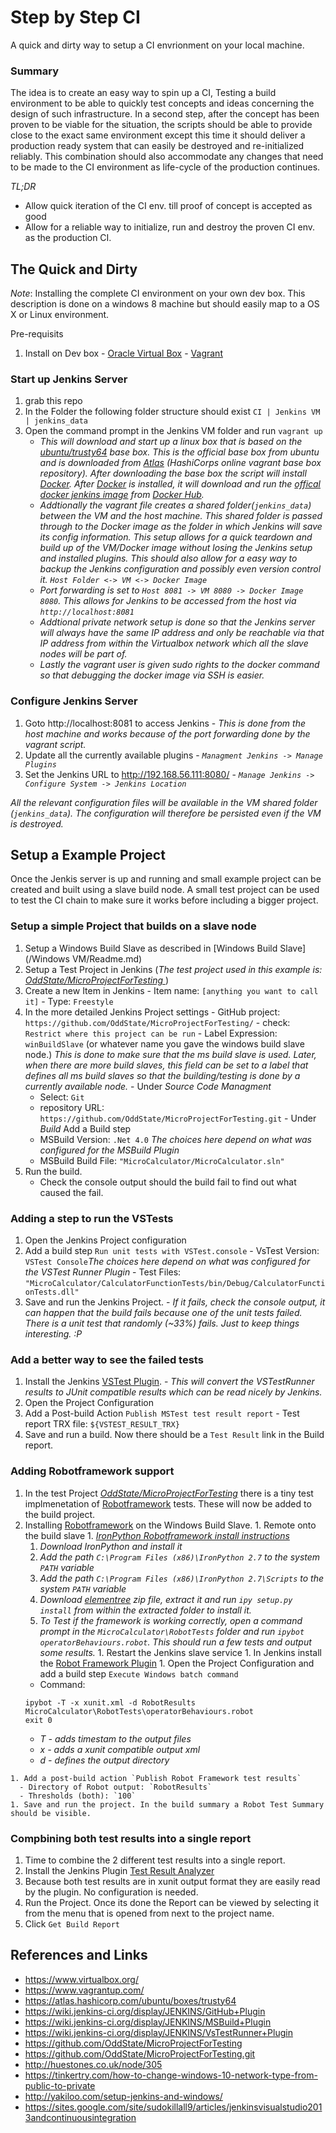 # Step by Step CI
A quick and dirty way to setup a CI envrionment on your local machine.

### Summary
The idea is to create an easy way to spin up a CI, Testing a build environment to be able to quickly test concepts and ideas concerning the design of such infrastructure. In a second step, after the concept has been proven to be viable for the situation, the scripts should be able to provide close to the exact same environment except this time it should deliver a production ready system that can easily be destroyed and re-initialized reliably. This combination should also accommodate any changes that need to be made to the CI environment as life-cycle of the production continues.

*TL;DR*
- Allow quick iteration of the CI env. till proof of concept is accepted as good
- Allow for a reliable way to initialize, run and destroy the proven CI env. as the production CI.


## The Quick and Dirty

*Note*: Installing the complete CI environment on your own dev box. This description is done on a windows 8 machine but should easily map to a OS X or Linux environment.

Pre-requisits
  1. Install on Dev box
    - [Oracle Virtual Box][virtbox]
    - [Vagrant][vag]

### Start up Jenkins Server
  1. grab this repo
  1. In the Folder the following folder structure should exist
    ```
      CI
       | Jenkins VM
            | jenkins_data
    ```
  1. Open the command prompt in the Jenkins VM folder and run `vagrant up`
      - *This will download and start up a linux box that is based on the [ubuntu/trusty64][atlas_ub] base box. This is the official base box from ubuntu and is downloaded from [Atlas][atlas] (HashiCorps online vagrant base box repository). After downloading the base box the script will install [Docker][docker]. After [Docker][docker] is installed, it will download and run the [offical docker jenkins image][docker_jen] from [Docker Hub][docker_hub].*
      - *Addtionally the vagrant file creates a shared folder(`jenkins_data`) between the VM and the host machine. This shared folder is passed through to the Docker image as the folder in which Jenkins will save its config information. This setup allows for a quick teardown and build up of the VM/Docker image without losing the Jenkins setup and installed plugins. This should also allow for a easy way to backup the Jenkins configuration and possibly even version control it.
     `Host Folder <-> VM <-> Docker Image`*
      - *Port forwarding is set to `Host 8081 -> VM 8080 -> Docker Image 8080`. This allows for Jenkins to be accessed from the host via `http://localhost:8081`*
      - *Addtional private network setup is done so that the Jenkins server will always have the same IP address and only be reachable via that IP address from within the Virtualbox network which all the slave nodes will be part of.*
      - *Lastly the vagrant user is given sudo rights to the docker command so that debugging the docker image via SSH is easier.*

### Configure Jenkins Server
  1. Goto http://localhost:8081 to access Jenkins
    - *This is done from the host machine and works because of the port forwarding done by the vagrant script.*
  1. Update all the currently available plugins
    - *`Managment Jenkins -> Manage Plugins`*
  1. Set the Jenkins URL to http://192.168.56.111:8080/
    - *`Manage Jenkins -> Configure System -> Jenkins Location`*

*All the relevant configuration files will be available in the VM shared folder (`jenkins_data`). The configuration will therefore be persisted even if the VM is destroyed.*

## Setup a Example Project
Once the Jenkis server is up and running and small example project can be created and built using a slave build node. A small test project can be used to test the CI chain to make sure it works before including a bigger project.

### Setup a simple Project that builds on a slave node
1. Setup a Windows Build Slave as described in [Windows Build Slave](/Windows VM/Readme.md)
1. Setup a Test Project in Jenkins (*The test project used in this example is: [OddState/MicroProjectForTesting
][oddstate_test]*)
  1. Create a new Item in Jenkins
    - Item name: `[anything you want to call it]`
    - Type: `Freestyle`
  1. In the more detailed Jenkins Project settings
    - GitHub project: `https://github.com/OddState/MicroProjectForTesting/`
    - check: `Restrict where this project can be run`
    - Label Expression: `winBuildSlave` (or whatever name you gave the windows build slave node.) *This is done to make sure that the ms build slave is used. Later, when there are more build slaves, this field can be set to a label that defines all ms build slaves so that the building/testing is done by a currently available node.*
    - Under *Source Code Managment*
      - Select: `Git`
      - repository URL: `https://github.com/OddState/MicroProjectForTesting.git`
    - Under *Build* Add a Build step
      - MSBuild Version: `.Net 4.0` *The choices here depend on what was configured for the MSBuild Plugin*
      - MSBuild Build File: `"MicroCalculator/MicroCalculator.sln"`
  1. Run the build.
      - Check the console output should the build fail to find out what caused the fail.

### Adding a step to run the VSTests
  1. Open the Jenkins Project configuration
  1. Add a build step `Run unit tests with VSTest.console`
    - VsTest Version: `VSTest Console`*The choices here depend on what was configured for the VSTest Runner Plugin*
    - Test Files: `"MicroCalculator/CalculatorFunctionTests/bin/Debug/CalculatorFunctionTests.dll"`
  1. Save and run the Jenkins Project.
    - *If it fails, check the console output, it can happen that the build fails because one of the unit tests failed. There is a unit test that randomly (~33%) fails. Just to keep things interesting. :P*

### Add a better way to see the failed tests
  1. Install the Jenkins [VSTest Plugin][jen_vstest].
    - *This will convert the VSTestRunner results to JUnit compatible results which can be read nicely by Jenkins.*
  1. Open the Project Configuration
  1. Add a Post-build Action `Publish MSTest test result report`
    - Test report TRX file: `${VSTEST_RESULT_TRX}`
  1. Save and run a build. Now there should be a `Test Result` link in the Build report.

### Adding Robotframework support
  1. In the test Project *[OddState/MicroProjectForTesting][oddstate_test]* there is a tiny test implmenetation of [Robotframework][roboframe] tests. These will now be added to the build project.
  1. Installing [Robotframework][roboframe] on the Windows Build Slave.
    1. Remote onto the build slave
    1. [*IronPython Robotframework install instructions*][ipy_robot]
      1. *Download IronPython and install it*
      1. *Add the path `C:\Program Files (x86)\IronPython 2.7` to the system `PATH` variable*
      1.  *Add the path `C:\Program Files (x86)\IronPython 2.7\Scripts` to the system `PATH` variable*
      1. *Download [elementree][ipy_el] zip file, extract it and run `ipy setup.py install` from within the extracted folder to install it.*
      1. *To Test if the framework is working correctly, open a command prompt in the `MicroCalculator\RobotTests` folder and run `ipybot operatorBehaviours.robot`. This should run a few tests and output some results.*
    1. Restart the Jenkins slave service
    1. In Jenkins install the [Robot Framework Plugin][jen_robo_plug]
    1. Open the Project Configuration and add a build step `Execute Windows batch command`
      - Command:
      ```
      ipybot -T -x xunit.xml -d RobotResults MicroCalculator\RobotTests\operatorBehaviours.robot
      exit 0
      ```
        - *T - adds timestam to the output files*
        - *x - adds a xunit compatible output xml*
        - *d - defines the output directory*

    1. Add a post-build action `Publish Robot Framework test results`
      - Directory of Robot output: `RobotResults`
      - Thresholds (both): `100`
    1. Save and run the project. In the build summary a Robot Test Summary should be visible.

### Compbining both test results into a single report
  1. Time to combine the 2 different test results into a single report.
  1. Install the Jenkins Plugin [Test Result Analyzer][jen_test_res]
  1. Because both test results are in xunit output format they are easily read by the plugin. No configuration is needed.
  1. Run the Project. Once its done the Report can be viewed by selecting it from the menu that is opened from next to the project name.
  1. Click `Get Build Report`


## References and Links
 - https://www.virtualbox.org/
 - https://www.vagrantup.com/
 - https://atlas.hashicorp.com/ubuntu/boxes/trusty64
 - https://wiki.jenkins-ci.org/display/JENKINS/GitHub+Plugin
 - https://wiki.jenkins-ci.org/display/JENKINS/MSBuild+Plugin
 -  https://wiki.jenkins-ci.org/display/JENKINS/VsTestRunner+Plugin
 - https://github.com/OddState/MicroProjectForTesting
 - https://github.com/OddState/MicroProjectForTesting.git
 - http://huestones.co.uk/node/305
 - https://tinkertry.com/how-to-change-windows-10-network-type-from-public-to-private
 - http://yakiloo.com/setup-jenkins-and-windows/
 - https://sites.google.com/site/sudokillall9/articles/jenkinsvisualstudio2013andcontinuousintegration


[virtbox]:  https://www.virtualbox.org/ "Oracle Virtual Box"
[vag]:      https://www.vagrantup.com/  "Vagrant"
[vs]:       https://www.visualstudio.com  "Visual Studio"
[java]:     https://www.java.com/en/    "Java"
[atlas]:    https://atlas.hashicorp.com/  "Atlas"
[atlas_ub]: https://atlas.hashicorp.com/ubuntu/boxes/trusty64 "Ubuntu"
[docker]:   https://www.docker.com/ "Docker"
[docker_jen]: https://hub.docker.com/_/jenkins/ "Offical Docker Jenkins Image"
[docker_hub]: https://hub.docker.com/ "Docker Hub"
[oddstate_test]:  https://github.com/OddState/MicroProjectForTesting "OddState - Test Project"
[jen_vstest]: https://wiki.jenkins-ci.org/display/JENKINS/MSTest+Plugin "VSTest Plugin"
[roboframe]: http://robotframework.org/ "Robotframework"
[ipy]:  http://ironpython.net/ "IronPython"
[ipy_robot]: https://github.com/robotframework/robotframework/blob/master/INSTALL.rst#ironpython-installation "Robotframework via IronPython"
[ipy_el]: http://effbot.org/downloads/#elementtree "Elementree"
[jen_robo_plug]: https://wiki.jenkins-ci.org/display/JENKINS/Robot+Framework+Plugin "Robot Framework Plugin"
[jen_test_res]: https://wiki.jenkins-ci.org/display/JENKINS/Test+Results+Analyzer+Plugin "Test Result Analyzer"
